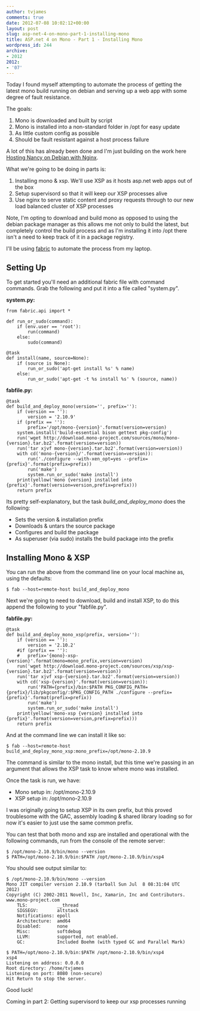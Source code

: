 ```yaml
---
author: tvjames
comments: true
date: 2012-07-08 10:02:12+00:00
layout: post
slug: asp-net-4-on-mono-part-1-installing-mono
title: ASP.net 4 on Mono - Part 1 - Installing Mono
wordpress_id: 244
archive: 
- 2012
2012:
- '07'
---
```


Today I found myself attempting to automate the process of getting the latest mono build running on debian and serving up a web app with some degree of fault resistance.

The goals:

  1. Mono is downloaded and built by script
  2. Mono is installed into a non-standard folder in /opt for easy update
  3. As little custom config as possible
  4. Should be fault resistant against a host process failure

A lot of this has already been done and I'm just building on the work here [Hosting Nancy on Debian with Nginx](http://humblecoder.co.uk/nancy/hosting-nancy-on-debian-with-nginx).

What we're going to be doing in parts is:

  1. Installing mono & xsp. We'll use XSP as it hosts asp.net web apps out of the box
  2. Setup supervisord so that it will keep our XSP processes alive
  3. Use nginx to serve static content and proxy requests through to our new load balanced cluster of XSP processes

Note, I'm opting to download and build mono as opposed to using the debian package manager as this allows me not only to build the latest, but completely control the build process and as I'm installing it into /opt there isn't a need to keep track of it in a package registry.

I'll be using [fabric](http://fabfile.org/) to automate the process from my laptop.

## Setting Up

To get started you'll need an additional fabric file with command commands. Grab the following and put it into a file called "system.py".

**system.py:**

```
from fabric.api import *

def run_or_sudo(command):
    if (env.user == 'root'):
        run(command)
    else:
        sudo(command)

@task
def install(name, source=None):
    if (source is None):
        run_or_sudo('apt-get install %s' % name)
    else:
        run_or_sudo('apt-get -t %s install %s' % (source, name))
```

**fabfile.py:**

```
@task
def build_and_deploy_mono(version='', prefix=''):
    if (version == ''):
        version = '2.10.9'
    if (prefix == ''):
        prefix='/opt/mono-{version}'.format(version=version)
    system.install('build-essential bison gettext pkg-config')
    run('wget http://download.mono-project.com/sources/mono/mono-{version}.tar.bz2'.format(version=version))
    run('tar xjvf mono-{version}.tar.bz2'.format(version=version))
    with cd('mono-{version}/'.format(version=version)):
        run('./configure --with-xen_opt=yes --prefix={prefix}'.format(prefix=prefix))
        run('make')
        system.run_or_sudo('make install')
    print(yellow('mono {version} installed into {prefix}'.format(version=version,prefix=prefix)))
    return prefix
```

Its pretty self-explanatory, but the task _build_and_deploy_mono_ does the following:
* Sets the version & installation prefix
* Downloads & untars the source package
* Configures and build the package
* As superuser (via sudo) installs the build package into the prefix

## Installing Mono & XSP

You can run the above from the command line on your local machine as, using the defaults:

```
$ fab --host=remote-host build_and_deploy_mono
```

Next we're going to need to download, build and install XSP, to do this append the following to your "fabfile.py".

**fabfile.py:**

```
@task
def build_and_deploy_mono_xsp(prefix, version=''):
    if (version == ''):
        version = '2.10.2'
    #if (prefix == ''):
    #   prefix='{mono}-xsp-{version}'.format(mono=mono_prefix,version=version)
    run('wget http://download.mono-project.com/sources/xsp/xsp-{version}.tar.bz2'.format(version=version))
    run('tar xjvf xsp-{version}.tar.bz2'.format(version=version))
    with cd('xsp-{version}'.format(version=version)):
        run('PATH={prefix}/bin:$PATH PKG_CONFIG_PATH={prefix}/lib/pkgconfig/:$PKG_CONFIG_PATH ./configure --prefix={prefix}'.format(prefix=prefix))
        run('make')
        system.run_or_sudo('make install')
    print(yellow('mono-xsp {version} installed into {prefix}'.format(version=version,prefix=prefix)))
    return prefix
```

And at the command line we can install it like so:

```
$ fab --host=remote-host build_and_deploy_mono_xsp:mono_prefix=/opt/mono-2.10.9
```

The command is similar to the mono install, but this time we're passing in an argument that allows the XSP task to know where mono was installed.

Once the task is run, we have:

  * Mono setup in: /opt/mono-2.10.9
  * XSP setup in: /opt/mono-2.10.9

I was originally going to setup XSP in its own prefix, but this proved troublesome with the GAC, assembly loading & shared library loading so for now it's easier to just use the same common prefix.

You can test that both mono and xsp are installed and operational with the following commands, run from the console of the remote server:

```
$ /opt/mono-2.10.9/bin/mono --version
$ PATH=/opt/mono-2.10.9/bin:$PATH /opt/mono-2.10.9/bin/xsp4
```

You should see output similar to:

```
$ /opt/mono-2.10.9/bin/mono --version
Mono JIT compiler version 2.10.9 (tarball Sun Jul  8 08:31:04 UTC 2012)
Copyright (C) 2002-2011 Novell, Inc, Xamarin, Inc and Contributors. www.mono-project.com
    TLS:           __thread
    SIGSEGV:       altstack
    Notifications: epoll
    Architecture:  amd64
    Disabled:      none
    Misc:          softdebug
    LLVM:          supported, not enabled.
    GC:            Included Boehm (with typed GC and Parallel Mark)

$ PATH=/opt/mono-2.10.9/bin:$PATH /opt/mono-2.10.9/bin/xsp4
xsp4
Listening on address: 0.0.0.0
Root directory: /home/tvjames
Listening on port: 8080 (non-secure)
Hit Return to stop the server.
```

Good luck!

Coming in part 2: Getting supervisord to keep our xsp processes running


